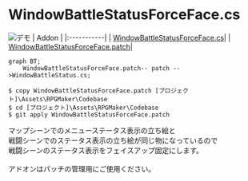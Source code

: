 # WindowBattleStatusForceFace.cs
![デモ](https://github.com/user-attachments/assets/5e082a7f-f056-4291-992b-aa0c94c7d394)
| Addon |
|:-----------|
| [WindowBattleStatusForceFace.cs](https://raw.githubusercontent.com/pepaperon-p/Addon_WindowBattleStatusForceFace/refs/heads/main/WindowBattleStatusForceFace/WindowBattleStatusForceFace.cs "WindowBattleStatusForceFace.cs")|
| [WindowBattleStatusForceFace.patch](https://raw.githubusercontent.com/pepaperon-p/Addon_WindowBattleStatusForceFace/refs/heads/main/WindowBattleStatusForceFace/WindowBattleStatusForceFace.patch "WindowBattleStatusForceFace.patch")|

```mermaid
graph BT;
    WindowBattleStatusForceFace.patch-- patch -->WindowBattleStatus.cs;
```

```
$ copy WindowBattleStatusForceFace.patch [プロジェクト]\Assets\RPGMaker\Codebase
$ cd [プロジェクト]\Assets\RPGMaker\Codebase
$ git apply WindowBattleStatusForceFace.patch
```

マップシーンでのメニューステータス表示の立ち絵と<br />
戦闘シーンでのステータス表示の立ち絵が同じ物になっているので<br />
戦闘シーンのステータス表示をフェイスアップ固定にします。<br />
<br />
アドオンはパッチの管理用にご使用ください。
